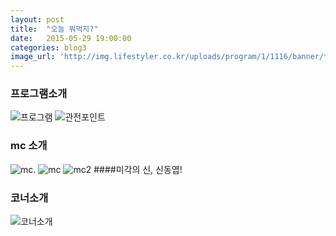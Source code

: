 ```yaml
---
layout: post
title:  "오늘 뭐먹지?"
date:   2015-05-29 19:00:00
categories: blog3
image_url: 'http://img.lifestyler.co.kr/uploads/program/1/1116/banner/f130542885019448000(0).jpg'
---
```


### 프로그램소개
![프로그램](http://img.lifestyler.co.kr/uploads/program/1/1116/menu/2/html/f130542839265428000(0).png)
![관전포인트](http://img.lifestyler.co.kr/uploads/program/1/1116/menu/2/html/f130552145536084000(0).png)

### mc 소개
![mc.](http://img.lifestyler.co.kr/uploads/program/1/1116/menu/3/html/f130542864943028000(0).png)
![mc](http://img.lifestyler.co.kr/uploads/program/1/1116/menu/3/html/f130542865408688000(0).png)
![mc2](http://img.lifestyler.co.kr/uploads/program/1/1116/menu/3/html/f130542865543316000(0).png)
####미각의 신, 신동엽!

### 코너소개
![코너소개](http://img.lifestyler.co.kr/uploads/program/1/1116/menu/4/html/f130542876099836000(0).png)
